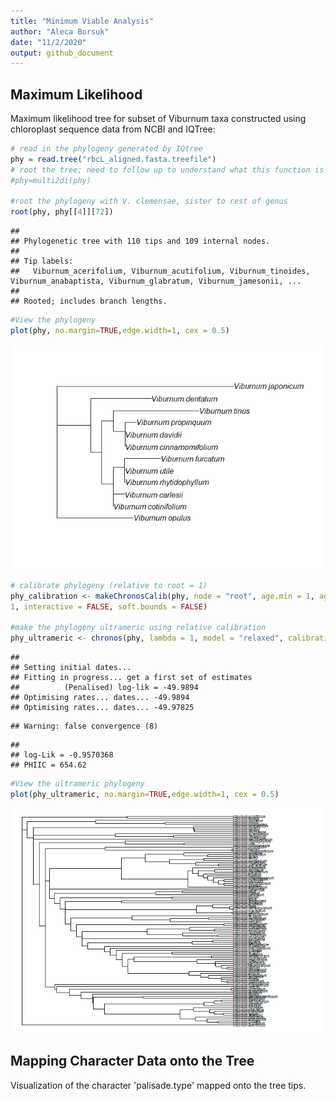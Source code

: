 ```yaml
---
title: "Minimum Viable Analysis"
author: "Aleca Borsuk"
date: "11/2/2020"
output: github_document
---
```




## Maximum Likelihood

Maximum likelihood tree for subset of Viburnum taxa constructed using chloroplast sequence data from NCBI and IQTree:


```r
# read in the phylogeny generated by IQtree 
phy = read.tree("rbcL_aligned.fasta.treefile")
# root the tree; need to follow up to understand what this function is doing
#phy=multi2di(phy)

#root the phylogeny with V. clemensae, sister to rest of genus
root(phy, phy[[4]][72])
```

```
## 
## Phylogenetic tree with 110 tips and 109 internal nodes.
## 
## Tip labels:
##   Viburnum_acerifolium, Viburnum_acutifolium, Viburnum_tinoides, Viburnum_anabaptista, Viburnum_glabratum, Viburnum_jamesonii, ...
## 
## Rooted; includes branch lengths.
```

```r
#View the phylogeny
plot(phy, no.margin=TRUE,edge.width=1, cex = 0.5)
```

![](FinalProject_files/figure-gfm/phy-1.png)<!-- -->

```r
# calibrate phylogeny (relative to root = 1)
phy_calibration <- makeChronosCalib(phy, node = "root", age.min = 1, age.max =
1, interactive = FALSE, soft.bounds = FALSE)

#make the phylogeny ultrameric using relative calibration
phy_ultrameric <- chronos(phy, lambda = 1, model = "relaxed", calibration = phy_calibration, control = chronos.control() )
```

```
## 
## Setting initial dates...
## Fitting in progress... get a first set of estimates
##          (Penalised) log-lik = -49.9894 
## Optimising rates... dates... -49.9894 
## Optimising rates... dates... -49.97825
```

```
## Warning: false convergence (8)
```

```
## 
## log-Lik = -0.9570368 
## PHIIC = 654.62
```

```r
#View the ultrameric phylogeny
plot(phy_ultrameric, no.margin=TRUE,edge.width=1, cex = 0.5)
```

![](FinalProject_files/figure-gfm/phy-2.png)<!-- -->


## Mapping Character Data onto the Tree

Visualization of the character 'palisade.type' mapped onto the tree tips. 





